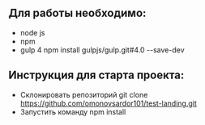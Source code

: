 ## Для работы необходимо:
- node js
- npm
- gulp 4
    npm install gulpjs/gulp.git#4.0 --save-dev
## Инструкция для старта проекта:
* Склонировать репозиторий
    git clone https://github.com/omonovsardor101/test-landing.git
* Запустить команду npm install